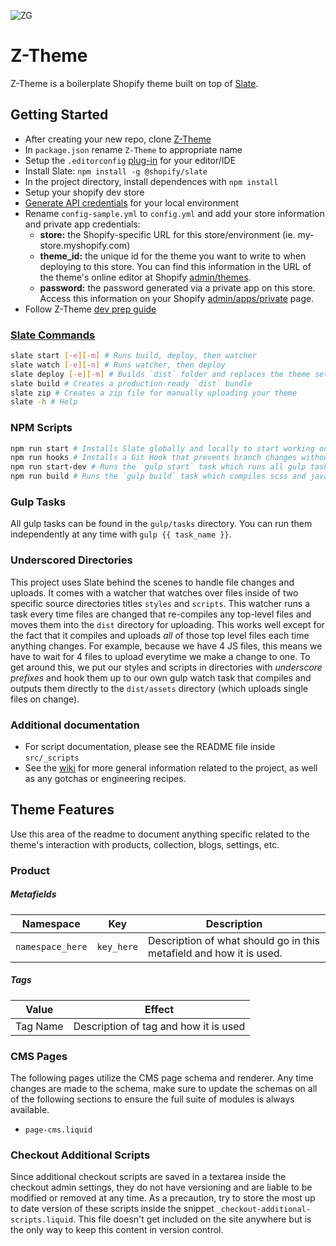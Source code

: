 ![ZG](https://i.imgur.com/KBnzMey.png)

# Z-Theme

Z-Theme is a boilerplate Shopify theme built on top of [Slate](https://shopify.github.io/slate/).

## Getting Started

- After creating your new repo, clone [Z-Theme](https://github.com/zehnergroup/z-theme/wiki/Cloning-Z-Theme)
- In `package.json` rename `Z-Theme` to appropriate name
- Setup the `.editorconfig` [plug-in](https://editorconfig.org/#download) for your editor/IDE
- Install Slate: `npm install -g @shopify/slate`
- In the project directory, install dependences with `npm install`
- Setup your shopify dev store
- [Generate API credentials](https://help.shopify.com/api/getting-started/api-credentials#get-credentials-through-the-shopify-admin) for your local environment
- Rename `config-sample.yml` to `config.yml` and add your store information and private app credentials:
  - **store:** the Shopify-specific URL for this store/environment (ie. my-store.myshopify.com)
  - **theme_id:** the unique id for the theme you want to write to when deploying to this store. You can find this information in the URL of the theme's online editor at Shopify [admin/themes](https://shopify.com/admin/themes).
  - **password:** the password generated via a private app on this store.  Access this information on your Shopify [admin/apps/private](https://shopify.com/admin/apps/private) page.
- Follow Z-Theme [dev prep guide](https://github.com/zehnergroup/z-theme/wiki/Dev-Prep-Guide)

### [Slate Commands](https://shopify.github.io/slate/commands/)

```bash
slate start [-e][-m] # Runs build, deploy, then watcher
slate watch [-e][-n] # Runs watcher, then deploy
slate deploy [-e][-m] # Builds `dist` folder and replaces the theme set in config.yml
slate build # Creates a production-ready `dist` bundle
slate zip # Creates a zip file for manually uploading your theme
slate -h # Help
```

### NPM Scripts

```bash
npm run start # Installs Slate globally and locally to start working on any project.
npm run hooks # Installs a Git Hook that prevents branch changes without stopping the watcher (sets a touch -a to the config.yml to force the watcher stop)
npm run start-dev # Runs the `gulp start` task which runs all gulp tasks and then starts a watcher
npm run build # Runs the `gulp build` task which compiles scss and javascript in production mode (minification enabled)
```

### Gulp Tasks

All gulp tasks can be found in the `gulp/tasks` directory.  You can run them independently at any time with `gulp {{ task_name }}`.

### Underscored Directories

This project uses Slate behind the scenes to handle file changes and uploads.  It comes with a watcher that watches over files inside of two specific source directories titles `styles` and `scripts`.  This watcher runs a task every time files are changed that re-compiles any top-level files and moves them into the `dist` directory for uploading.  This works well except for the fact that it compiles and uploads _all_ of those top level files each time anything changes.  For example, because we have 4 JS files, this means we have to wait for 4 files to upload everytime we make a change to one.  To get around this, we put our styles and scripts in directories with _underscore prefixes_ and hook them up to our own gulp watch task that compiles and outputs them directly to the `dist/assets` directory (which uploads single files on change).

### Additional documentation

- For script documentation, please see the README file inside `src/_scripts`
- See the [wiki](https://github.com/zehnergroup/z-theme/wiki) for more general information related to the project, as well as any gotchas or engineering recipes.

## Theme Features

Use this area of the readme to document anything specific related to the theme's interaction with products, collection, blogs, settings, etc.

### Product

##### Metafields
| Namespace | Key | Description |
|---|---|---|
| `namespace_here` | `key_here` | Description of what should go in this metafield and how it is used. |

##### Tags

| Value | Effect |
|---|---|
| Tag Name | Description of tag and how it is used |

### CMS Pages

The following pages utilize the CMS page schema and renderer.  Any time changes are made to the schema, make sure to update the schemas on all of the following sections to ensure the full suite of modules is always available.

- `page-cms.liquid`

### Checkout Additional Scripts

Since additional checkout scripts are saved in a textarea inside the checkout admin settings, they do not have versioning and are liable to be modified or removed at any time.  As a precaution, try to store the most up to date version of these scripts inside the snippet `_checkout-additional-scripts.liquid`.  This file doesn't get included on the site anywhere but is the only way to keep this content in version control.
